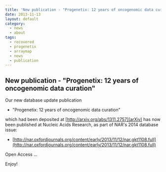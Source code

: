 ```yaml
---
title: 'New publication - "Progenetix: 12 years of oncogenomic data curation"'
date: 2013-11-13
layout: default
category:
  - news
  - about
tags:
  - recovered
  - progenetix
  - arraymap
  - news
  - publication
---
```

## New publication - "Progenetix: 12 years of oncogenomic data curation"

Our new database update publication

* "Progenetix: 12 years of oncogenomic data curation"

which had been deposited at [http://arxiv.org/abs/1311.2757](arXiv) has now been published at Nucleic Acids Research, as part of NAR's 2014 database issue:

* [http://nar.oxfordjournals.org/content/early/2013/11/12/nar.gkt1108.full](http://nar.oxfordjournals.org/content/early/2013/11/12/nar.gkt1108.full)

Open Access ...

Enjoy!
